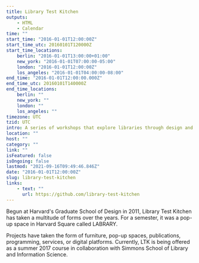 ```yaml
---
title: Library Test Kitchen
outputs:
    - HTML
    - Calendar
time: ""
start_time: "2016-01-01T12:00:00Z"
start_time_utc: 20160101T120000Z
start_time_locations:
    berlin: "2016-01-01T13:00:00+01:00"
    new_york: "2016-01-01T07:00:00-05:00"
    london: "2016-01-01T12:00:00Z"
    los_angeles: "2016-01-01T04:00:00-08:00"
end_time: "2016-01-01T12:00:00.000Z"
end_time_utc: 20160101T140000Z
end_time_locations:
    berlin: ""
    new_york: ""
    london: ""
    los_angeles: ""
timezone: UTC
tzid: UTC
intro: A series of workshops that explore libraries through design and making
location: ""
host: ""
category: ""
link: ""
isFeatured: false
isOngoing: false
lastmod: "2021-09-16T09:49:46.846Z"
date: "2016-01-01T12:00:00Z"
slug: library-test-kitchen
links:
    - text: ""
      url: https://github.com/library-test-kitchen
---
```

Begun at Harvard's Graduate School of Design in 2011, Library Test Kitchen has taken a multitude of forms over the years. For a semester, it was a pop-up space in Harvard Square called LABRARY.  

Projects have taken the form of furniture, pop-up spaces, publications, programming, services, or digital platforms. Currently, LTK is being offered as a summer 2017 course in collaboration with Simmons School of Library and Information Science.